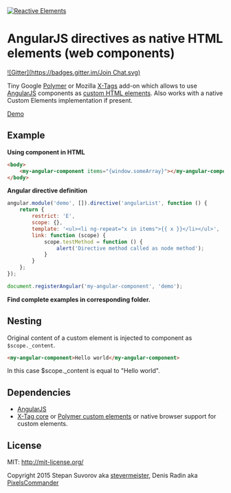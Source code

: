 <a href="http://pixelscommander.com/polygon/angular-elements/demo/#.U0LMA62Sy7o">
    <img alt="Reactive Elements" src="http://pixelscommander.com/polygon/angular-elements/assets/angular-elements-logo-small.png"/>
</a>

AngularJS directives as native HTML elements (web components)
=============================================================
[![Gitter](https://badges.gitter.im/Join Chat.svg)](https://gitter.im/MVC-Elements/AngularElements?utm_source=badge&utm_medium=badge&utm_campaign=pr-badge&utm_content=badge)

Tiny Google [Polymer](http://polymer-project.org) or Mozilla [X-Tags](http://www.x-tags.org/) add-on which allows to use [AngularJS](https://github.com/angular/angular.js) components as [custom HTML elements](http://w3c.github.io/webcomponents/spec/custom/). Also works with a native Custom Elements implementation if present.

[Demo](http://pixelscommander.com/polygon/angular-elements/demo/)

Example
-------

**Using component in HTML**

```html
<body>
	<my-angular-component items="{window.someArray}"></my-angular-component>
</body>
```

**Angular directive definition**
```js
angular.module('demo', []).directive('angularList', function () {
    return {
        restrict: 'E',
        scope: {},
        template: '<ul><li ng-repeat="x in items">{{ x }}</li></ul>',
        link: function (scope) {
            scope.testMethod = function () {
                alert('Directive method called as node method');
            }
        }
    };
});

document.registerAngular('my-angular-component', 'demo');
```

**Find complete examples in corresponding folder.**

Nesting
-------

Original content of a custom element is injected to component as ```$scope._content```.

```html
<my-angular-component>Hello world</my-angular-component>
```

In this case $scope._content is equal to "Hello world".


Dependencies
------------

- [AngularJS](https://github.com/angular/angular.js)
- [X-Tag core](https://github.com/x-tag/core) or [Polymer custom elements](https://github.com/Polymer/CustomElements) or native browser support for custom elements.

License
-------

MIT: http://mit-license.org/

Copyright 2015 Stepan Suvorov aka [stevermeister](http://github.com/stevermeister), Denis Radin aka [PixelsCommander](http://pixelscommander.com)
